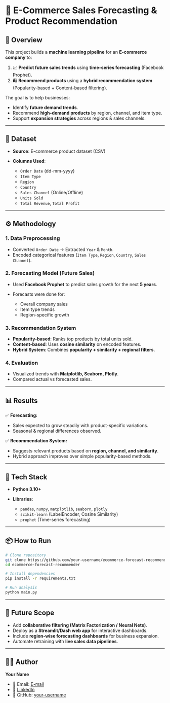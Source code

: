 # 📌 E-Commerce Sales Forecasting & Product Recommendation

## 📖 Overview

This project builds a **machine learning pipeline** for an **E-commerce company** to:

1. 📈 **Predict future sales trends** using **time-series forecasting** (Facebook Prophet).
2. 🛍️ **Recommend products** using a **hybrid recommendation system** (Popularity-based + Content-based filtering).

The goal is to help businesses:

* Identify **future demand trends**.
* Recommend **high-demand products** by region, channel, and item type.
* Support **expansion strategies** across regions & sales channels.

---

## 📂 Dataset

* **Source**: E-commerce product dataset (CSV)
* **Columns Used**:

  * `Order Date` (dd-mm-yyyy)
  * `Item Type`
  * `Region`
  * `Country`
  * `Sales Channel` (Online/Offline)
  * `Units Sold`
  * `Total Revenue`, `Total Profit`

---

## ⚙️ Methodology

### 1. **Data Preprocessing**

* Converted `Order Date` → Extracted `Year` & `Month`.
* Encoded categorical features (`Item Type`, `Region`, `Country`, `Sales Channel`).

### 2. **Forecasting Model (Future Sales)**

* Used **Facebook Prophet** to predict sales growth for the next **5 years**.
* Forecasts were done for:

  * Overall company sales
  * Item type trends
  * Region-specific growth

### 3. **Recommendation System**

* **Popularity-based**: Ranks top products by total units sold.
* **Content-based**: Uses **cosine similarity** on encoded features.
* **Hybrid System**: Combines **popularity + similarity + regional filters**.

### 4. **Evaluation**

* Visualized trends with **Matplotlib, Seaborn, Plotly**.
* Compared actual vs forecasted sales.

---

## 📊 Results

✅ **Forecasting:**

* Sales expected to grow steadily with product-specific variations.
* Seasonal & regional differences observed.

✅ **Recommendation System:**

* Suggests relevant products based on **region, channel, and similarity**.
* Hybrid approach improves over simple popularity-based methods.

---

## 🚀 Tech Stack

* **Python 3.10+**
* **Libraries**:

  * `pandas`, `numpy`, `matplotlib`, `seaborn`, `plotly`
  * `scikit-learn` (LabelEncoder, Cosine Similarity)
  * `prophet` (Time-series forecasting)

---

## 📦 How to Run

```bash
# Clone repository
git clone https://github.com/your-username/ecommerce-forecast-recommender.git
cd ecommerce-forecast-recommender

# Install dependencies
pip install -r requirements.txt

# Run analysis
python main.py
```

---

## 🔮 Future Scope

* Add **collaborative filtering (Matrix Factorization / Neural Nets)**.
* Deploy as a **Streamlit/Dash web app** for interactive dashboards.
* Include **region-wise forecasting dashboards** for business expansion.
* Automate retraining with **live sales data pipelines**.

---

## 👨‍💻 Author

**Your Name**

* 📧 Email: [E-mail](mailto:vkt.vivek007@gmail.com)
* 🔗 [LinkedIn](https://www.linkedin.com/in/vivek-kumar-tiwari-9806b2299/)
* 🐙 GitHub: [your-username](https://github.com/Virvivek007/Virvivek007)


